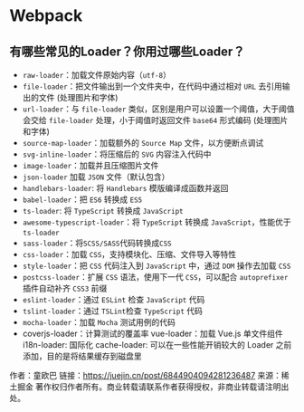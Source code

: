 # Webpack

## 有哪些常见的Loader？你用过哪些Loader？

- `raw-loader`：加载文件原始内容（`utf-8`）
- `file-loader`：把文件输出到一个文件夹中，在代码中通过相对 `URL` 去引用输出的文件 (处理图片和字体)
- `url-loader`：与 `file-loader` 类似，区别是用户可以设置一个阈值，大于阈值会交给 `file-loader` 处理，小于阈值时返回文件 `base64` 形式编码 (处理图片和字体)
- `source-map-loader`：加载额外的 `Source Map` 文件，以方便断点调试
- `svg-inline-loader`：将压缩后的 `SVG` 内容注入代码中
- `image-loader`：加载并且压缩图片文件
- `json-loader` 加载 `JSON` 文件（默认包含）
- `handlebars-loader`: 将 `Handlebars` 模版编译成函数并返回
- `babel-loader`：把 `ES6` 转换成 `ES5`
- `ts-loader`: 将 `TypeScript` 转换成 `JavaScript`
- `awesome-typescript-loader`：将 `TypeScript` 转换成 `JavaScript`，性能优于 `ts-loader`
- `sass-loader`：将`SCSS/SASS`代码转换成`CSS`
- `css-loader`：加载 `CSS`，支持模块化、压缩、文件导入等特性
- `style-loader`：把 `CSS` 代码注入到 `JavaScript` 中，通过 `DOM` 操作去加载 `CSS`
- `postcss-loader`：扩展 `CSS` 语法，使用下一代 `CSS`，可以配合 `autoprefixer` 插件自动补齐 `CSS3` 前缀
- `eslint-loader`：通过 `ESLint` 检查 `JavaScript` 代码
- `tslint-loader`：通过 `TSLint`检查 `TypeScript` 代码
- `mocha-loader`：加载 `Mocha` 测试用例的代码
- coverjs-loader：计算测试的覆盖率
vue-loader：加载 Vue.js 单文件组件
i18n-loader: 国际化
cache-loader: 可以在一些性能开销较大的 Loader 之前添加，目的是将结果缓存到磁盘里

作者：童欧巴
链接：https://juejin.cn/post/6844904094281236487
来源：稀土掘金
著作权归作者所有。商业转载请联系作者获得授权，非商业转载请注明出处。